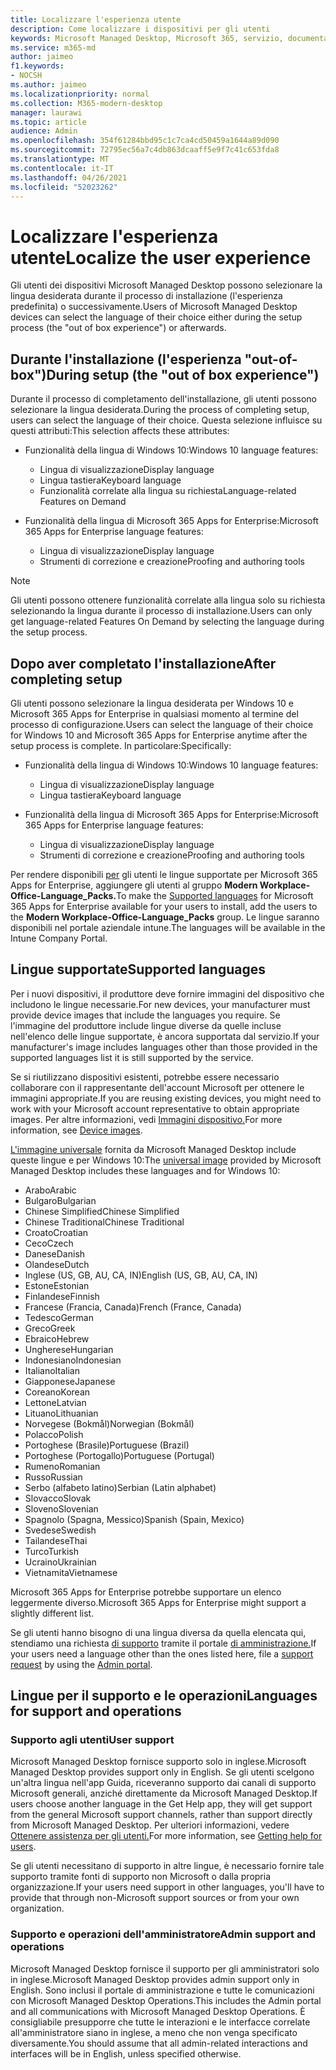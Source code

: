 ```yaml
---
title: Localizzare l'esperienza utente
description: Come localizzare i dispositivi per gli utenti
keywords: Microsoft Managed Desktop, Microsoft 365, servizio, documentazione
ms.service: m365-md
author: jaimeo
f1.keywords:
- NOCSH
ms.author: jaimeo
ms.localizationpriority: normal
ms.collection: M365-modern-desktop
manager: laurawi
ms.topic: article
audience: Admin
ms.openlocfilehash: 354f61284bbd95c1c7ca4cd50459a1644a89d090
ms.sourcegitcommit: 72795ec56a7c4db863dcaaff5e9f7c41c653fda8
ms.translationtype: MT
ms.contentlocale: it-IT
ms.lasthandoff: 04/26/2021
ms.locfileid: "52023262"
---
```

# <a name="localize-the-user-experience"></a><span data-ttu-id="ee2f0-104">Localizzare l'esperienza utente</span><span class="sxs-lookup"><span data-stu-id="ee2f0-104">Localize the user experience</span></span>

<span data-ttu-id="ee2f0-105">Gli utenti dei dispositivi Microsoft Managed Desktop possono selezionare la lingua desiderata durante il processo di installazione (l'esperienza predefinita) o successivamente.</span><span class="sxs-lookup"><span data-stu-id="ee2f0-105">Users of Microsoft Managed Desktop devices can select the language of their choice either during the setup process (the "out of box experience") or afterwards.</span></span>

## <a name="during-setup-the-out-of-box-experience"></a><span data-ttu-id="ee2f0-106">Durante l'installazione (l'esperienza "out-of-box")</span><span class="sxs-lookup"><span data-stu-id="ee2f0-106">During setup (the "out of box experience")</span></span>

<span data-ttu-id="ee2f0-107">Durante il processo di completamento dell'installazione, gli utenti possono selezionare la lingua desiderata.</span><span class="sxs-lookup"><span data-stu-id="ee2f0-107">During the process of completing setup, users can select the language of their choice.</span></span> <span data-ttu-id="ee2f0-108">Questa selezione influisce su questi attributi:</span><span class="sxs-lookup"><span data-stu-id="ee2f0-108">This selection affects these attributes:</span></span>

- <span data-ttu-id="ee2f0-109">Funzionalità della lingua di Windows 10:</span><span class="sxs-lookup"><span data-stu-id="ee2f0-109">Windows 10 language features:</span></span>
    - <span data-ttu-id="ee2f0-110">Lingua di visualizzazione</span><span class="sxs-lookup"><span data-stu-id="ee2f0-110">Display language</span></span>
    - <span data-ttu-id="ee2f0-111">Lingua tastiera</span><span class="sxs-lookup"><span data-stu-id="ee2f0-111">Keyboard language</span></span>
    - <span data-ttu-id="ee2f0-112">Funzionalità correlate alla lingua su richiesta</span><span class="sxs-lookup"><span data-stu-id="ee2f0-112">Language-related Features on Demand</span></span>

- <span data-ttu-id="ee2f0-113">Funzionalità della lingua di Microsoft 365 Apps for Enterprise:</span><span class="sxs-lookup"><span data-stu-id="ee2f0-113">Microsoft 365 Apps for Enterprise language features:</span></span>
    - <span data-ttu-id="ee2f0-114">Lingua di visualizzazione</span><span class="sxs-lookup"><span data-stu-id="ee2f0-114">Display language</span></span>
    - <span data-ttu-id="ee2f0-115">Strumenti di correzione e creazione</span><span class="sxs-lookup"><span data-stu-id="ee2f0-115">Proofing and authoring tools</span></span>

> [!NOTE]
> <span data-ttu-id="ee2f0-116">Gli utenti possono ottenere funzionalità correlate alla lingua solo su richiesta selezionando la lingua durante il processo di installazione.</span><span class="sxs-lookup"><span data-stu-id="ee2f0-116">Users can only get language-related Features On Demand by selecting the language during the setup process.</span></span>

## <a name="after-completing-setup"></a><span data-ttu-id="ee2f0-117">Dopo aver completato l'installazione</span><span class="sxs-lookup"><span data-stu-id="ee2f0-117">After completing setup</span></span>

<span data-ttu-id="ee2f0-118">Gli utenti possono selezionare la lingua desiderata per Windows 10 e Microsoft 365 Apps for Enterprise in qualsiasi momento al termine del processo di configurazione.</span><span class="sxs-lookup"><span data-stu-id="ee2f0-118">Users can select the language of their choice for Windows 10 and Microsoft 365 Apps for Enterprise anytime after the setup process is complete.</span></span> <span data-ttu-id="ee2f0-119">In particolare:</span><span class="sxs-lookup"><span data-stu-id="ee2f0-119">Specifically:</span></span>

- <span data-ttu-id="ee2f0-120">Funzionalità della lingua di Windows 10:</span><span class="sxs-lookup"><span data-stu-id="ee2f0-120">Windows 10 language features:</span></span>
    - <span data-ttu-id="ee2f0-121">Lingua di visualizzazione</span><span class="sxs-lookup"><span data-stu-id="ee2f0-121">Display language</span></span>
    - <span data-ttu-id="ee2f0-122">Lingua tastiera</span><span class="sxs-lookup"><span data-stu-id="ee2f0-122">Keyboard language</span></span>

- <span data-ttu-id="ee2f0-123">Funzionalità della lingua di Microsoft 365 Apps for Enterprise:</span><span class="sxs-lookup"><span data-stu-id="ee2f0-123">Microsoft 365 Apps for Enterprise language features:</span></span>
    - <span data-ttu-id="ee2f0-124">Lingua di visualizzazione</span><span class="sxs-lookup"><span data-stu-id="ee2f0-124">Display language</span></span>
    - <span data-ttu-id="ee2f0-125">Strumenti di correzione e creazione</span><span class="sxs-lookup"><span data-stu-id="ee2f0-125">Proofing and authoring tools</span></span>

<span data-ttu-id="ee2f0-126">Per rendere disponibili [per](#supported-languages) gli utenti le lingue supportate per Microsoft 365 Apps for Enterprise, aggiungere gli utenti al gruppo **Modern Workplace-Office-Language_Packs.**</span><span class="sxs-lookup"><span data-stu-id="ee2f0-126">To make the [Supported languages](#supported-languages) for Microsoft 365 Apps for Enterprise available for your users to install, add the users to the **Modern Workplace-Office-Language_Packs** group.</span></span> <span data-ttu-id="ee2f0-127">Le lingue saranno disponibili nel portale aziendale intune.</span><span class="sxs-lookup"><span data-stu-id="ee2f0-127">The languages will be available in the Intune Company Portal.</span></span>


## <a name="supported-languages"></a><span data-ttu-id="ee2f0-128">Lingue supportate</span><span class="sxs-lookup"><span data-stu-id="ee2f0-128">Supported languages</span></span>

<span data-ttu-id="ee2f0-129">Per i nuovi dispositivi, il produttore deve fornire immagini del dispositivo che includono le lingue necessarie.</span><span class="sxs-lookup"><span data-stu-id="ee2f0-129">For new devices, your manufacturer must provide device images that include the languages you require.</span></span> <span data-ttu-id="ee2f0-130">Se l'immagine del produttore include lingue diverse da quelle incluse nell'elenco delle lingue supportate, è ancora supportata dal servizio.</span><span class="sxs-lookup"><span data-stu-id="ee2f0-130">If your manufacturer's image includes languages other than those provided in the supported languages list it is still supported by the service.</span></span>

<span data-ttu-id="ee2f0-131">Se si riutilizzano dispositivi esistenti, potrebbe essere necessario collaborare con il rappresentante dell'account Microsoft per ottenere le immagini appropriate.</span><span class="sxs-lookup"><span data-stu-id="ee2f0-131">If you are reusing existing devices, you might need to work with your Microsoft account representative to obtain appropriate images.</span></span> <span data-ttu-id="ee2f0-132">Per altre informazioni, vedi [Immagini dispositivo.](../service-description/device-images.md)</span><span class="sxs-lookup"><span data-stu-id="ee2f0-132">For more information, see [Device images](../service-description/device-images.md).</span></span>

<span data-ttu-id="ee2f0-133">[L'immagine universale](../service-description/device-images.md#universal-image) fornita da Microsoft Managed Desktop include queste lingue e per Windows 10:</span><span class="sxs-lookup"><span data-stu-id="ee2f0-133">The [universal image](../service-description/device-images.md#universal-image) provided by Microsoft Managed Desktop includes these languages and for Windows 10:</span></span>

- <span data-ttu-id="ee2f0-134">Arabo</span><span class="sxs-lookup"><span data-stu-id="ee2f0-134">Arabic</span></span>
- <span data-ttu-id="ee2f0-135">Bulgaro</span><span class="sxs-lookup"><span data-stu-id="ee2f0-135">Bulgarian</span></span>
- <span data-ttu-id="ee2f0-136">Chinese Simplified</span><span class="sxs-lookup"><span data-stu-id="ee2f0-136">Chinese Simplified</span></span>
- <span data-ttu-id="ee2f0-137">Chinese Traditional</span><span class="sxs-lookup"><span data-stu-id="ee2f0-137">Chinese Traditional</span></span>
- <span data-ttu-id="ee2f0-138">Croato</span><span class="sxs-lookup"><span data-stu-id="ee2f0-138">Croatian</span></span>
- <span data-ttu-id="ee2f0-139">Ceco</span><span class="sxs-lookup"><span data-stu-id="ee2f0-139">Czech</span></span>
- <span data-ttu-id="ee2f0-140">Danese</span><span class="sxs-lookup"><span data-stu-id="ee2f0-140">Danish</span></span>  
- <span data-ttu-id="ee2f0-141">Olandese</span><span class="sxs-lookup"><span data-stu-id="ee2f0-141">Dutch</span></span>  
- <span data-ttu-id="ee2f0-142">Inglese (US, GB, AU, CA, IN)</span><span class="sxs-lookup"><span data-stu-id="ee2f0-142">English (US, GB, AU, CA, IN)</span></span>
- <span data-ttu-id="ee2f0-143">Estone</span><span class="sxs-lookup"><span data-stu-id="ee2f0-143">Estonian</span></span>
- <span data-ttu-id="ee2f0-144">Finlandese</span><span class="sxs-lookup"><span data-stu-id="ee2f0-144">Finnish</span></span> 
- <span data-ttu-id="ee2f0-145">Francese (Francia, Canada)</span><span class="sxs-lookup"><span data-stu-id="ee2f0-145">French (France, Canada)</span></span>
- <span data-ttu-id="ee2f0-146">Tedesco</span><span class="sxs-lookup"><span data-stu-id="ee2f0-146">German</span></span>
- <span data-ttu-id="ee2f0-147">Greco</span><span class="sxs-lookup"><span data-stu-id="ee2f0-147">Greek</span></span>
- <span data-ttu-id="ee2f0-148">Ebraico</span><span class="sxs-lookup"><span data-stu-id="ee2f0-148">Hebrew</span></span>
- <span data-ttu-id="ee2f0-149">Ungherese</span><span class="sxs-lookup"><span data-stu-id="ee2f0-149">Hungarian</span></span>
- <span data-ttu-id="ee2f0-150">Indonesiano</span><span class="sxs-lookup"><span data-stu-id="ee2f0-150">Indonesian</span></span>
- <span data-ttu-id="ee2f0-151">Italiano</span><span class="sxs-lookup"><span data-stu-id="ee2f0-151">Italian</span></span>
- <span data-ttu-id="ee2f0-152">Giapponese</span><span class="sxs-lookup"><span data-stu-id="ee2f0-152">Japanese</span></span>
- <span data-ttu-id="ee2f0-153">Coreano</span><span class="sxs-lookup"><span data-stu-id="ee2f0-153">Korean</span></span>
- <span data-ttu-id="ee2f0-154">Lettone</span><span class="sxs-lookup"><span data-stu-id="ee2f0-154">Latvian</span></span>
- <span data-ttu-id="ee2f0-155">Lituano</span><span class="sxs-lookup"><span data-stu-id="ee2f0-155">Lithuanian</span></span>
- <span data-ttu-id="ee2f0-156">Norvegese (Bokmål)</span><span class="sxs-lookup"><span data-stu-id="ee2f0-156">Norwegian (Bokmål)</span></span>
- <span data-ttu-id="ee2f0-157">Polacco</span><span class="sxs-lookup"><span data-stu-id="ee2f0-157">Polish</span></span>
- <span data-ttu-id="ee2f0-158">Portoghese (Brasile)</span><span class="sxs-lookup"><span data-stu-id="ee2f0-158">Portuguese (Brazil)</span></span>
- <span data-ttu-id="ee2f0-159">Portoghese (Portogallo)</span><span class="sxs-lookup"><span data-stu-id="ee2f0-159">Portuguese (Portugal)</span></span>
- <span data-ttu-id="ee2f0-160">Rumeno</span><span class="sxs-lookup"><span data-stu-id="ee2f0-160">Romanian</span></span>
- <span data-ttu-id="ee2f0-161">Russo</span><span class="sxs-lookup"><span data-stu-id="ee2f0-161">Russian</span></span> 
- <span data-ttu-id="ee2f0-162">Serbo (alfabeto latino)</span><span class="sxs-lookup"><span data-stu-id="ee2f0-162">Serbian (Latin alphabet)</span></span>
- <span data-ttu-id="ee2f0-163">Slovacco</span><span class="sxs-lookup"><span data-stu-id="ee2f0-163">Slovak</span></span>
- <span data-ttu-id="ee2f0-164">Sloveno</span><span class="sxs-lookup"><span data-stu-id="ee2f0-164">Slovenian</span></span>
- <span data-ttu-id="ee2f0-165">Spagnolo (Spagna, Messico)</span><span class="sxs-lookup"><span data-stu-id="ee2f0-165">Spanish (Spain, Mexico)</span></span>
- <span data-ttu-id="ee2f0-166">Svedese</span><span class="sxs-lookup"><span data-stu-id="ee2f0-166">Swedish</span></span>
- <span data-ttu-id="ee2f0-167">Tailandese</span><span class="sxs-lookup"><span data-stu-id="ee2f0-167">Thai</span></span>
- <span data-ttu-id="ee2f0-168">Turco</span><span class="sxs-lookup"><span data-stu-id="ee2f0-168">Turkish</span></span>
- <span data-ttu-id="ee2f0-169">Ucraino</span><span class="sxs-lookup"><span data-stu-id="ee2f0-169">Ukrainian</span></span>
- <span data-ttu-id="ee2f0-170">Vietnamita</span><span class="sxs-lookup"><span data-stu-id="ee2f0-170">Vietnamese</span></span>

<span data-ttu-id="ee2f0-171">Microsoft 365 Apps for Enterprise potrebbe supportare un elenco leggermente diverso.</span><span class="sxs-lookup"><span data-stu-id="ee2f0-171">Microsoft 365 Apps for Enterprise might support a slightly different list.</span></span>

<span data-ttu-id="ee2f0-172">Se gli utenti hanno bisogno di una lingua diversa da quella elencata qui, stendiamo una richiesta [di supporto](../working-with-managed-desktop/admin-support.md) tramite il portale [di amministrazione.](access-admin-portal.md)</span><span class="sxs-lookup"><span data-stu-id="ee2f0-172">If your users need a language other than the ones listed here, file a [support request](../working-with-managed-desktop/admin-support.md) by using the [Admin portal](access-admin-portal.md).</span></span>

## <a name="languages-for-support-and-operations"></a><span data-ttu-id="ee2f0-173">Lingue per il supporto e le operazioni</span><span class="sxs-lookup"><span data-stu-id="ee2f0-173">Languages for support and operations</span></span>

### <a name="user-support"></a><span data-ttu-id="ee2f0-174">Supporto agli utenti</span><span class="sxs-lookup"><span data-stu-id="ee2f0-174">User support</span></span>
<span data-ttu-id="ee2f0-175">Microsoft Managed Desktop fornisce supporto solo in inglese.</span><span class="sxs-lookup"><span data-stu-id="ee2f0-175">Microsoft Managed Desktop provides support only in English.</span></span> <span data-ttu-id="ee2f0-176">Se gli utenti scelgono un'altra lingua nell'app Guida, riceveranno supporto dai canali di supporto Microsoft generali, anziché direttamente da Microsoft Managed Desktop.</span><span class="sxs-lookup"><span data-stu-id="ee2f0-176">If users choose another language in the Get Help app, they will get support from the general Microsoft support channels, rather than support directly from Microsoft Managed Desktop.</span></span> <span data-ttu-id="ee2f0-177">Per ulteriori informazioni, vedere [Ottenere assistenza per gli utenti.](../working-with-managed-desktop/end-user-support.md)</span><span class="sxs-lookup"><span data-stu-id="ee2f0-177">For more information, see [Getting help for users](../working-with-managed-desktop/end-user-support.md).</span></span>

<span data-ttu-id="ee2f0-178">Se gli utenti necessitano di supporto in altre lingue, è necessario fornire tale supporto tramite fonti di supporto non Microsoft o dalla propria organizzazione.</span><span class="sxs-lookup"><span data-stu-id="ee2f0-178">If your users need support in other languages, you'll have to provide that through non-Microsoft support sources or from your own organization.</span></span>

### <a name="admin-support-and-operations"></a><span data-ttu-id="ee2f0-179">Supporto e operazioni dell'amministratore</span><span class="sxs-lookup"><span data-stu-id="ee2f0-179">Admin support and operations</span></span>
<span data-ttu-id="ee2f0-180">Microsoft Managed Desktop fornisce il supporto per gli amministratori solo in inglese.</span><span class="sxs-lookup"><span data-stu-id="ee2f0-180">Microsoft Managed Desktop provides admin support only in English.</span></span> <span data-ttu-id="ee2f0-181">Sono inclusi il portale di amministrazione e tutte le comunicazioni con Microsoft Managed Desktop Operations.</span><span class="sxs-lookup"><span data-stu-id="ee2f0-181">This includes the Admin portal and all communications with Microsoft Managed Desktop Operations.</span></span> <span data-ttu-id="ee2f0-182">È consigliabile presupporre che tutte le interazioni e le interfacce correlate all'amministratore siano in inglese, a meno che non venga specificato diversamente.</span><span class="sxs-lookup"><span data-stu-id="ee2f0-182">You should assume that all admin-related interactions and interfaces will be in English, unless specified otherwise.</span></span>


